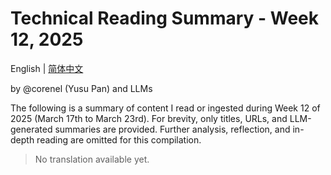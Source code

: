# Technical Reading Summary - Week 12, 2025

English | [简体中文](README.zh-CN.md)

by @corenel (Yusu Pan) and LLMs

The following is a summary of content I read or ingested during Week 12 of 2025 (March 17th to March 23rd). For brevity, only titles, URLs, and LLM-generated summaries are provided. Further analysis, reflection, and in-depth reading are omitted for this compilation.

> No translation available yet.
